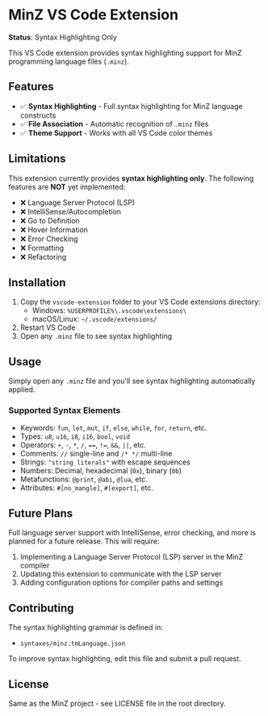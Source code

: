 # MinZ VS Code Extension

**Status**: Syntax Highlighting Only

This VS Code extension provides syntax highlighting support for MinZ programming language files (`.minz`).

## Features

- ✅ **Syntax Highlighting** - Full syntax highlighting for MinZ language constructs
- ✅ **File Association** - Automatic recognition of `.minz` files
- ✅ **Theme Support** - Works with all VS Code color themes

## Limitations

This extension currently provides **syntax highlighting only**. The following features are **NOT** yet implemented:

- ❌ Language Server Protocol (LSP)
- ❌ IntelliSense/Autocompletion  
- ❌ Go to Definition
- ❌ Hover Information
- ❌ Error Checking
- ❌ Formatting
- ❌ Refactoring

## Installation

1. Copy the `vscode-extension` folder to your VS Code extensions directory:
   - Windows: `%USERPROFILE%\.vscode\extensions\`
   - macOS/Linux: `~/.vscode/extensions/`
2. Restart VS Code
3. Open any `.minz` file to see syntax highlighting

## Usage

Simply open any `.minz` file and you'll see syntax highlighting automatically applied.

### Supported Syntax Elements

- Keywords: `fun`, `let`, `mut`, `if`, `else`, `while`, `for`, `return`, etc.
- Types: `u8`, `u16`, `i8`, `i16`, `bool`, `void`
- Operators: `+`, `-`, `*`, `/`, `==`, `!=`, `&&`, `||`, etc.
- Comments: `//` single-line and `/* */` multi-line
- Strings: `"string literals"` with escape sequences
- Numbers: Decimal, hexadecimal (`0x`), binary (`0b`)
- Metafunctions: `@print`, `@abi`, `@lua`, etc.
- Attributes: `#[no_mangle]`, `#[export]`, etc.

## Future Plans

Full language server support with IntelliSense, error checking, and more is planned for a future release. This will require:

1. Implementing a Language Server Protocol (LSP) server in the MinZ compiler
2. Updating this extension to communicate with the LSP server
3. Adding configuration options for compiler paths and settings

## Contributing

The syntax highlighting grammar is defined in:
- `syntaxes/minz.tmLanguage.json`

To improve syntax highlighting, edit this file and submit a pull request.

## License

Same as the MinZ project - see LICENSE file in the root directory.